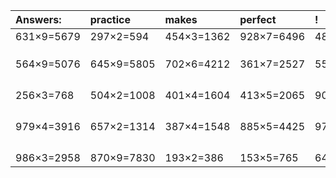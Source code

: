 | Answers: | practice | makes | perfect | ! |
| :--- | :--- | :--- | :--- | :--- |
| 631×9=5679 | 297×2=594 | 454×3=1362 | 928×7=6496 | 486×5=2430 | 
|   |   |   |   |   | 
|   |   |   |   |   | 
|   |   |   |   |   | 
| 564×9=5076 | 645×9=5805 | 702×6=4212 | 361×7=2527 | 555×4=2220 | 
|   |   |   |   |   | 
|   |   |   |   |   | 
|   |   |   |   |   | 
|   |   |   |   |   | 
| 256×3=768 | 504×2=1008 | 401×4=1604 | 413×5=2065 | 903×7=6321 | 
|   |   |   |   |   | 
|   |   |   |   |   | 
|   |   |   |   |   | 
|   |   |   |   |   | 
| 979×4=3916 | 657×2=1314 | 387×4=1548 | 885×5=4425 | 972×8=7776 | 
|   |   |   |   |   | 
|   |   |   |   |   | 
|   |   |   |   |   | 
|   |   |   |   |   | 
| 986×3=2958 | 870×9=7830 | 193×2=386 | 153×5=765 | 645×6=3870 | 
